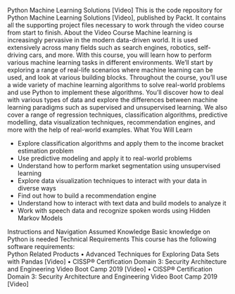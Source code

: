 Python Machine Learning Solutions [Video]
This is the code repository for Python Machine Learning Solutions [Video], published by Packt. It contains all the supporting project files necessary to work through the video course from start to finish.
About the Video Course
Machine learning is increasingly pervasive in the modern data-driven world. It is used extensively across many fields such as search engines, robotics, self-driving cars, and more.
With this course, you will learn how to perform various machine learning tasks in different environments. We’ll start by exploring a range of real-life scenarios where machine learning can be used, and look at various building blocks. Throughout the course, you’ll use a wide variety of machine learning algorithms to solve real-world problems and use Python to implement these algorithms.
You’ll discover how to deal with various types of data and explore the differences between machine learning paradigms such as supervised and unsupervised learning. We also cover a range of regression techniques, classification algorithms, predictive modelling, data visualization techniques, recommendation engines, and more with the help of real-world examples.
What You Will Learn
<DIV class=book-info-will-learn-text> <UL> <LI> Explore classification algorithms and apply them to the income bracket estimation problem<LI> Use predictive modeling and apply it to real-world problems<LI> Understand how to perform market segmentation using unsupervised learning<LI> Explore data visualization techniques to interact with your data in diverse ways <LI> Find out how to build a recommendation engine <LI> Understand how to interact with text data and build models to analyze it<LI>Work with speech data and recognize spoken words using Hidden Markov Models</LI></UL></DIV>
Instructions and Navigation
Assumed Knowledge
Basic knowledge on Python is needed
Technical Requirements
This course has the following software requirements:<br/> Python
Related Products
•	Advanced Techniques for Exploring Data Sets with Pandas [Video]
•	CISSP®️ Certification Domain 3: Security Architecture and Engineering Video Boot Camp 2019 [Video]
•	CISSP®️ Certification Domain 3: Security Architecture and Engineering Video Boot Camp 2019 [Video]

